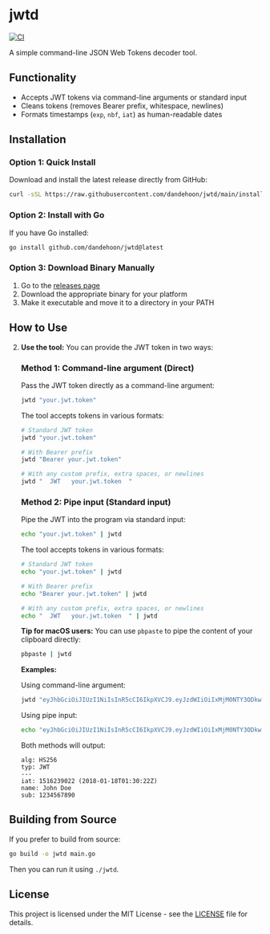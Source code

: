 # jwtd

[![CI](https://github.com/dandehoon/jwtd/workflows/CI/badge.svg)](https://github.com/dandehoon/jwtd/actions)

A simple command-line JSON Web Tokens decoder tool.

## Functionality

- Accepts JWT tokens via command-line arguments or standard input
- Cleans tokens (removes Bearer prefix, whitespace, newlines)
- Formats timestamps (`exp`, `nbf`, `iat`) as human-readable dates

## Installation

### Option 1: Quick Install

Download and install the latest release directly from GitHub:

```bash
curl -sSL https://raw.githubusercontent.com/dandehoon/jwtd/main/install.sh | sudo bash
```

### Option 2: Install with Go

If you have Go installed:

```bash
go install github.com/dandehoon/jwtd@latest
```

### Option 3: Download Binary Manually

1. Go to the [releases page](https://github.com/dandehoon/jwtd/releases)
2. Download the appropriate binary for your platform
3. Make it executable and move it to a directory in your PATH

## How to Use

2.  **Use the tool:**
    You can provide the JWT token in two ways:

    ### Method 1: Command-line argument (Direct)

    Pass the JWT token directly as a command-line argument:

    ```bash
    jwtd "your.jwt.token"
    ```

    The tool accepts tokens in various formats:

    ```bash
    # Standard JWT token
    jwtd "your.jwt.token"

    # With Bearer prefix
    jwtd "Bearer your.jwt.token"

    # With any custom prefix, extra spaces, or newlines
    jwtd "  JWT   your.jwt.token  "
    ```

    ### Method 2: Pipe input (Standard input)

    Pipe the JWT into the program via standard input:

    ```bash
    echo "your.jwt.token" | jwtd
    ```

    The tool accepts tokens in various formats:

    ```bash
    # Standard JWT token
    echo "your.jwt.token" | jwtd

    # With Bearer prefix
    echo "Bearer your.jwt.token" | jwtd

    # With any custom prefix, extra spaces, or newlines
    echo "  JWT   your.jwt.token  " | jwtd
    ```

    **Tip for macOS users:** You can use `pbpaste` to pipe the content of your clipboard directly:

    ```bash
    pbpaste | jwtd
    ```

    **Examples:**

    Using command-line argument:

    ```bash
    jwtd "eyJhbGciOiJIUzI1NiIsInR5cCI6IkpXVCJ9.eyJzdWIiOiIxMjM0NTY3ODkwIiwibmFtZSI6IkpvaG4gRG9lIiwiaWF0IjoxNTE2MjM5MDIyfQ.SflKxwRJSMeKKF2QT4fwpMeJf36POk6yJV_adQssw5c"
    ```

    Using pipe input:

    ```bash
    echo "eyJhbGciOiJIUzI1NiIsInR5cCI6IkpXVCJ9.eyJzdWIiOiIxMjM0NTY3ODkwIiwibmFtZSI6IkpvaG4gRG9lIiwiaWF0IjoxNTE2MjM5MDIyfQ.SflKxwRJSMeKKF2QT4fwpMeJf36POk6yJV_adQssw5c" | jwtd
    ```

    Both methods will output:

    ```
    alg: HS256
    typ: JWT
    ---
    iat: 1516239022 (2018-01-18T01:30:22Z)
    name: John Doe
    sub: 1234567890
    ```

## Building from Source

If you prefer to build from source:

```bash
go build -o jwtd main.go
```

Then you can run it using `./jwtd`.

## License

This project is licensed under the MIT License - see the [LICENSE](LICENSE) file for details.
